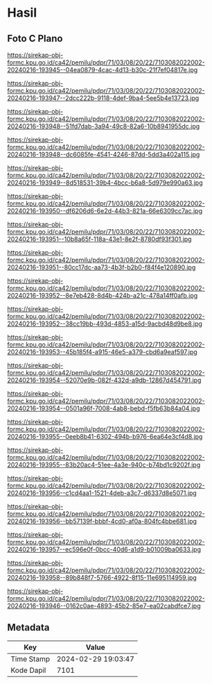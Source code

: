 # Hasil

## Foto C Plano

https://sirekap-obj-formc.kpu.go.id/ca42/pemilu/pdpr/71/03/08/20/22/7103082022002-20240216-193945--04ea0879-4cac-4d13-b30c-21f7ef04817e.jpg

https://sirekap-obj-formc.kpu.go.id/ca42/pemilu/pdpr/71/03/08/20/22/7103082022002-20240216-193947--2dcc222b-9118-4def-9ba4-5ee5b4e13723.jpg

https://sirekap-obj-formc.kpu.go.id/ca42/pemilu/pdpr/71/03/08/20/22/7103082022002-20240216-193948--51fd7dab-3a94-49c8-82a6-10b8941955dc.jpg

https://sirekap-obj-formc.kpu.go.id/ca42/pemilu/pdpr/71/03/08/20/22/7103082022002-20240216-193948--dc6085fe-4541-4246-87dd-5dd3a402a115.jpg

https://sirekap-obj-formc.kpu.go.id/ca42/pemilu/pdpr/71/03/08/20/22/7103082022002-20240216-193949--8d518531-39b4-4bcc-b6a8-5d979e990a63.jpg

https://sirekap-obj-formc.kpu.go.id/ca42/pemilu/pdpr/71/03/08/20/22/7103082022002-20240216-193950--df6206d6-6e2d-44b3-821a-66e6309cc7ac.jpg

https://sirekap-obj-formc.kpu.go.id/ca42/pemilu/pdpr/71/03/08/20/22/7103082022002-20240216-193951--10b8a65f-118a-43e1-8e2f-8780df93f301.jpg

https://sirekap-obj-formc.kpu.go.id/ca42/pemilu/pdpr/71/03/08/20/22/7103082022002-20240216-193951--80cc17dc-aa73-4b3f-b2b0-f84f4e120890.jpg

https://sirekap-obj-formc.kpu.go.id/ca42/pemilu/pdpr/71/03/08/20/22/7103082022002-20240216-193952--8e7eb428-8d4b-424b-a21c-478a14ff0afb.jpg

https://sirekap-obj-formc.kpu.go.id/ca42/pemilu/pdpr/71/03/08/20/22/7103082022002-20240216-193952--38cc19bb-493d-4853-a15d-9acbd48d9be8.jpg

https://sirekap-obj-formc.kpu.go.id/ca42/pemilu/pdpr/71/03/08/20/22/7103082022002-20240216-193953--45b185f4-a915-46e5-a379-cbd6a9eaf597.jpg

https://sirekap-obj-formc.kpu.go.id/ca42/pemilu/pdpr/71/03/08/20/22/7103082022002-20240216-193954--52070e9b-082f-432d-a9db-12867d454791.jpg

https://sirekap-obj-formc.kpu.go.id/ca42/pemilu/pdpr/71/03/08/20/22/7103082022002-20240216-193954--0501a96f-7008-4ab8-bebd-f5fb63b84a04.jpg

https://sirekap-obj-formc.kpu.go.id/ca42/pemilu/pdpr/71/03/08/20/22/7103082022002-20240216-193955--0eeb8b41-6302-494b-b976-6ea64e3cf4d8.jpg

https://sirekap-obj-formc.kpu.go.id/ca42/pemilu/pdpr/71/03/08/20/22/7103082022002-20240216-193955--83b20ac4-51ee-4a3e-940c-b74bd1c9202f.jpg

https://sirekap-obj-formc.kpu.go.id/ca42/pemilu/pdpr/71/03/08/20/22/7103082022002-20240216-193956--c1cd4aa1-1521-4deb-a3c7-d6337d8e5071.jpg

https://sirekap-obj-formc.kpu.go.id/ca42/pemilu/pdpr/71/03/08/20/22/7103082022002-20240216-193956--bb57139f-bbbf-4cd0-af0a-804fc4bbe681.jpg

https://sirekap-obj-formc.kpu.go.id/ca42/pemilu/pdpr/71/03/08/20/22/7103082022002-20240216-193957--ec596e0f-0bcc-40d6-a1d9-b01009ba0633.jpg

https://sirekap-obj-formc.kpu.go.id/ca42/pemilu/pdpr/71/03/08/20/22/7103082022002-20240216-193958--89b848f7-5766-4922-8f15-11e695114959.jpg

https://sirekap-obj-formc.kpu.go.id/ca42/pemilu/pdpr/71/03/08/20/22/7103082022002-20240216-193946--0162c0ae-4893-45b2-85e7-ea02cabdfce7.jpg


## Metadata

| Key        | Value               |
| ---------- | ------------------- |
| Time Stamp | 2024-02-29 19:03:47 |
| Kode Dapil | 7101                |



